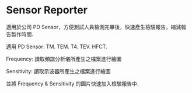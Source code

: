 Sensor Reporter
======================

適用於公司 PD Sensor，方便測試人員檢測完畢後，快速產生檢驗報告，縮減報告製作時間.

適用 PD Sensor: TM. TEM. T4. TEV. HFCT. 

Frequency: 讀取頻譜分析儀所產生之檔案進行繪圖

Sensitivity: 讀取示波器所產生之檔案進行繪圖

並將 Frequency & Sensitivity 的圖片快速加入檢驗報告中.

